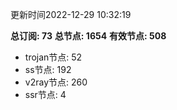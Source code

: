 更新时间2022-12-29 10:32:19

**总订阅: 73**
**总节点: 1654**
**有效节点: 508**
- trojan节点: 52
- ss节点: 192
- v2ray节点: 260
- ssr节点: 4

